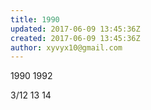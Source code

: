 ```yaml
---
title: 1990
updated: 2017-06-09 13:45:36Z
created: 2017-06-09 13:45:36Z
author: xyvyx10@gmail.com
---
```


1990
1992

3/12 13 14